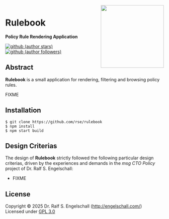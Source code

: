 
<img src="https://raw.githubusercontent.com/rse/rulebook/master/rundown-1-art/rulebook-black.svg" width="200" align="right" alt=""/>

Rulebook
========

**Policy Rule Rendering Application**

[![github (author stars)](https://img.shields.io/github/stars/rse?logo=github&label=author%20stars&color=%233377aa)](https://github.com/rse)
[![github (author followers)](https://img.shields.io/github/followers/rse?label=author%20followers&logo=github&color=%234477aa)](https://github.com/rse)

Abstract
--------

**Rulebook** is a small application for rendering, filtering and
browsing policy rules.

FIXME

Installation
------------

```
$ git clone https://github.com/rse/rulebook
$ npm install
$ npm start build
```

Design Criterias
----------------

The design of **Rulebook** strictly followed the following particular
design criterias, driven by the experiences and demands in the *msg CTO
Policy* project of Dr. Ralf S. Engelschall:

- FIXME

License
-------

Copyright &copy; 2025 Dr. Ralf S. Engelschall (http://engelschall.com/)<br/>
Licensed under [GPL 3.0](https://spdx.org/licenses/GPL-3.0-only)


